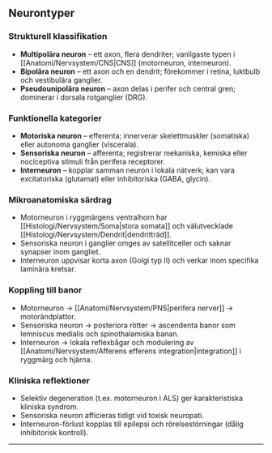 ## Neurontyper

### Strukturell klassifikation
- **Multipolära neuron** – ett axon, flera dendriter; vanligaste typen i [[Anatomi/Nervsystem/CNS|CNS]] (motorneuron, interneuron).  
- **Bipolära neuron** – ett axon och en dendrit; förekommer i retina, luktbulb och vestibulära ganglier.  
- **Pseudounipolära neuron** – axon delas i perifer och central gren; dominerar i dorsala rotganglier (DRG).

### Funktionella kategorier
- **Motoriska neuron** – efferenta; innerverar skelettmuskler (somatiska) eller autonoma ganglier (viscerala).  
- **Sensoriska neuron** – afferenta; registrerar mekaniska, kemiska eller nociceptiva stimuli från perifera receptorer.  
- **Interneuron** – kopplar samman neuron i lokala nätverk; kan vara excitatoriska (glutamat) eller inhibitoriska (GABA, glycin).

### Mikroanatomiska särdrag
- Motorneuron i ryggmärgens ventralhorn har [[Histologi/Nervsystem/Soma|stora somata]] och välutvecklade [[Histologi/Nervsystem/Dendrit|dendritträd]].  
- Sensoriska neuron i ganglier omges av satellitceller och saknar synapser inom gangliet.  
- Interneuron uppvisar korta axon (Golgi typ II) och verkar inom specifika laminära kretsar.

### Koppling till banor
- Motorneuron → [[Anatomi/Nervsystem/PNS|perifera nerver]] → motorändplattor.  
- Sensoriska neuron → posteriora rötter → ascendenta banor som lemniscus medialis och spinothalamiska banan.  
- Interneuron → lokala reflexbågar och modulering av [[Anatomi/Nervsystem/Afferens efferens integration|integration]] i ryggmärg och hjärna.

### Kliniska reflektioner
- Selektiv degeneration (t.ex. motorneuron i ALS) ger karakteristiska kliniska syndrom.  
- Sensoriska neuron afficieras tidigt vid toxisk neuropati.  
- Interneuron-förlust kopplas till epilepsi och rörelsestörningar (dålig inhibitorisk kontroll).

---
